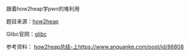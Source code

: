 跟着how2heap学pwn的堆利用

题目来源：[how2heap](https://securityonline.info/how2heap-heap-exploitation/)

Glibc官网：[glibc](http://www.gnu.org/software/libc/)

参考资料：
[how2heap总结-上]()https://www.anquanke.com/post/id/86808
